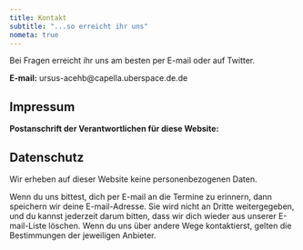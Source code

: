 ```yaml
---
title: Kontakt
subtitle: "...so erreicht ihr uns"
nometa: true
---
```

Bei Fragen erreicht ihr uns am besten per E-mail oder auf Twitter. <!-- Auf Facebook könnt ihr an unseren Veranstaltungen teilnehmen.-->

**E-mail:** <span>ur<span title="ihate@spam.com</span>">sus</span>-acehb</span>&#64;capella.uberspace.de<i title="</i>mailto:">.</i>de  
<!-- **Twitter:** [@AmazingAces](https://twitter.com/AmazingAcesBS)  
**Facebook:** [Amazing Aces BS](https://facebook.com/AmazingAcesBS)  

Außerdem haben wir eine **Whatsapp-Gruppe**, in der wir uns auch außerhalb von Veranstaltungen unterhalten können. Wer in die Gruppe rein möchte: schickt uns eure Handynummer per e-mail oder sprecht uns beim Stammtisch darauf an.
-->
## Impressum

**Postanschrift der Verantwortlichen für diese Website:**


## Datenschutz

Wir erheben auf dieser Website keine personenbezogenen Daten.  

Wenn du uns bittest, dich per E-mail an die Termine zu erinnern, dann speichern wir deine E-mail-Adresse. Sie wird nicht an Dritte weitergegeben, und du kannst jederzeit darum bitten, dass wir dich wieder aus unserer E-mail-Liste löschen. Wenn du uns über andere Wege kontaktierst, gelten die Bestimmungen der jeweiligen Anbieter.

